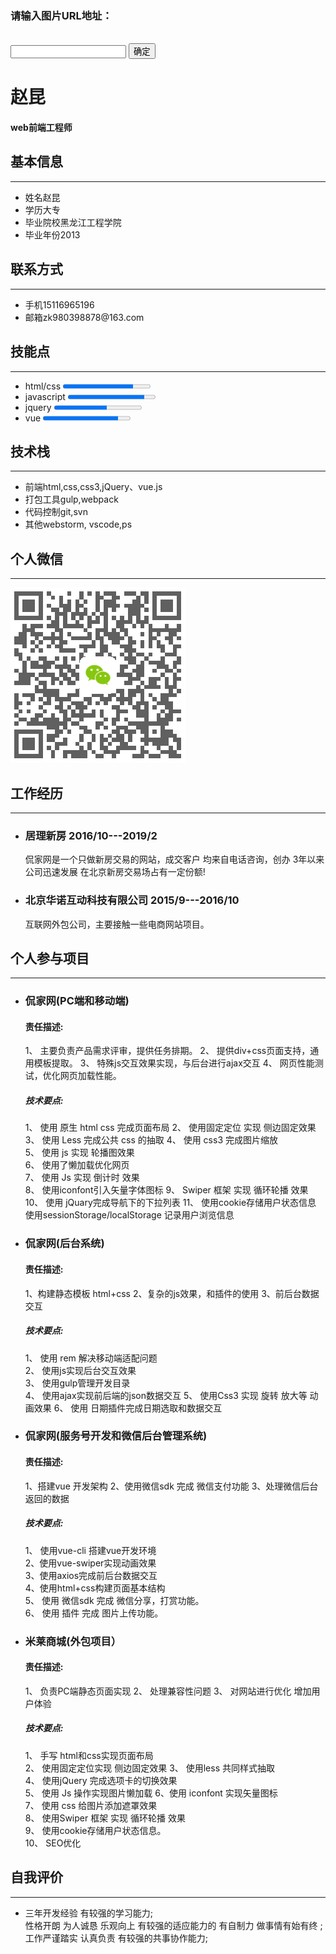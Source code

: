 
<html lang="en">
<head>
    <meta charset="UTF-8">
    <title>赵昆的简历</title>
    <link rel="stylesheet" href="static/css/style.css">
    <link rel="stylesheet" href="https://cdnjs.cloudflare.com/ajax/libs/remodal/1.1.0/remodal.css">
    <link rel="stylesheet" href="https://cdnjs.cloudflare.com/ajax/libs/remodal/1.1.0/remodal-default-theme.min.css">
    <style>
        .left-label{
            width: 95px
        }
        .label-value{
            width: auto;
        }
        .container{
            height: auto;
        }
    </style>
</head>

<body>
    <div class="container" id="cv">
        <div class="side">
            <div class="me">
                <div class="portrait"></div>
                <div class="remodal remodal-img" data-remodal-id="portrait-modal">
                    <h3>请输入图片URL地址：</h3>
                    <br/>
                    <input type="text" id="avatar-url">
                    <button data-remodal-action="confirm" class="remodal-confirm">确定</button>
                </div>
                <h1 id="username" >赵昆</h1>
                <h4 id="persona-tag" >web前端工程师</h4>
            </div>
            <div class="profile info-unit">
                <h2 class="info-header"><i class="iconfont icon-person"></i> <span class="info-title">基本信息</span></h2>
                <hr>
                <ul class="info-list">
                    <li>
                        <label class="left-label">姓名</label><span class="label-value">赵昆</span></li>
                    <li>
                        <label class="left-label">学历</label><span class="label-value">大专</span></li>
                    <li>
                        <label class="left-label">毕业院校</label><span class="label-value">黑龙江工程学院</span></li>
                    <li>
                        <label class="left-label">毕业年份</label><span class="label-value">2013</span></li>
                </ul>
            </div>
            <div class="contact info-unit">
                <h2 class="info-header"><i class="iconfont icon-call"></i> <span class="info-title">联系方式</span></h2>
                <hr>
                <ul class="info-list">
                    <li>
                        <label class="left-label">手机</label><span class="label-value">15116965196</span>
                    </li>
                    <li>
                        <label class="left-label">邮箱</label><span class="label-value">zk980398878@163.com</span>
                    </li>
                </ul>
            </div>
            <div class="skill info-unit">
                <h2 class="info-header"><i class="iconfont icon-star"></i> <span class="info-title">技能点</span></h2>
                <hr>
                <ul class="progress-list">
                    <li>
                        <label class="left-label">html/css</label>
                        <progress value="80" max="100"></progress>
                    </li>
                    <li>
                        <label class="left-label">javascript</label>
                        <progress value="70" max="80"></progress>
                    </li>
                    <li>
                        <label class="left-label">jquery</label>
                        <progress value="60" max="100"></progress>
                    </li>
                    <li>
                        <label class="left-label">vue</label>
                        <progress value="60" max="70"></progress>
                    </li>
                </ul>
            </div>
            <div class="stack info-unit">
                <h2 class="info-header"><i class="iconfont icon-build"></i> <span class="info-title">技术栈</span></h2>
                <hr>
                <ul class="stack-list">
                    <li>
                        <label class="left-label">前端</label><span class="label-value">html,css,css3,jQuery、vue.js</span
                            ></li>
                    </li>
                    <li>
                        <label class="left-label">打包工具</label><span class="label-value">gulp,webpack</span>
                    </li>
                    <li>
                        <label class="left-label">代码控制</label><span class="label-value">git,svn</span>
                    </li>
                    <li>
                        <label class="left-label">其他</label><span class="label-value">webstorm, vscode,ps</span>
                    </li>
                </ul>
            </div>
            <div class="code info-unit">
                <h2 class="info-header"><i class="iconfont icon-weixin"></i><span class="info-title">个人微信</span></h2>
                <hr>
                <div class="weixin">
                    <img src="static/image/weixin.png" alt="">
                </div>
            </div>
        </div>
        <div class="main">
            <div class="work info-unit right-list">
                <h2 class="info-header"><i class="iconfont icon-work"></i> <span class="info-title">工作经历</span></h2>
                <hr>
                <ul class="experience-list">
                    <li>
                        <h3>居理新房 2016/10---2019/2</h3>
                        <p>侃家网是一个只做新房交易的网站，成交客户 均来自电话咨询，创办 3年以来公司迅速发展 在北京新房交易场占有一定份额!
                        </p>
                    </li>
                    <li>
                        <h3>北京华诺互动科技有限公司 2015/9---2016/10</h3>
                        <p>互联网外包公司，主要接触一些电商网站项目。
                        </p>
                    </li>
                </ul class="experience-list">
            </div>
            <div class="project info-unit right-list">
                <h2 class="info-header"><i class="iconfont icon-project"></i> <span class="info-title">个人参与项目</span></h2>
                <hr>
                <ul class="experience-list">
                    <li>
                        <h3>侃家网(PC端和移动端)</h3>
                        <h4>责任描述:</h4>
                        <p>
                        1、 主要负责产品需求评审，提供任务排期。 2、 提供div+css页面支持，通用模板提取。 3、 特殊js交互效果实现，与后台进行ajax交互 4、 网页性能测试，优化网页加载性能。
                            <br/>
                        </p>
                        <h5>技术要点:</h5>
                        <p>
                            1、 使用 原生 html css 完成页面布局 2、 使用固定定位 实现 侧边固定效果 3、 使用 Less 完成公共 css 的抽取 4、 使用 css3 完成图片缩放 <br>
                            5、 使用 js 实现 轮播图效果<br>
                            6、 使用了懒加载优化网页<br>
                            7、 使用 Js 实现 倒计时 效果<br>
                            8、 使用iconfont引入矢量字体图标 9、 Swiper 框架 实现 循环轮播 效果<br>
                            10、 使用 jQuary完成导航下的下拉列表 11、 使用cookie存储用户状态信息<br>
                            使用sessionStorage/localStorage 记录用户浏览信息<br>
                        </p>
                    </li>
                    <li>
                        <h3>侃家网(后台系统)</h3>
                        <h4>责任描述:</h4>
                        <p>
                            1、构建静态模板 html+css 2、复杂的js效果，和插件的使用 3、前后台数据交互
                            <br />
                        </p>
                        <h5>技术要点:</h5>
                        <p>
                            1、 使用 rem 解决移动端适配问题 <br>
                            2、 使用js实现后台交互效果<br>
                            3、 使用gulp管理开发目录<br>
                            4、 使用ajax实现前后端的json数据交互 5、 使用Css3 实现 旋转 放大等 动画效果 6、 使用 日期插件完成日期选取和数据交互<br>
                        </p>
                    </li>
                    <li>
                        <h3>侃家网(服务号开发和微信后台管理系统)</h3>
                        <h4>责任描述:</h4>
                        <p>
                            1、搭建vue 开发架构 2、使用微信sdk 完成 微信支付功能 3、处理微信后台返回的数据
                            <br />
                        </p>
                        <h5>技术要点:</h5>
                        <p>
                            1、 使用vue-cli 搭建vue开发环境<br> 2、使用vue-swiper实现动画效果<br>
                             3、使用axios完成前后台数据交互<br> 4、使用html+css构建页面基本结构<br>
                            5、 使用 微信sdk 完成 微信分享，打赏功能。<br> 6、 使用 插件 完成 图片上传功能。
                        </p>
                    </li>
                    <li>
                        <h3>米莱商城(外包项目）</h3>
                        <h4>责任描述:</h4>
                        <p>
                            1、 负责PC端静态页面实现
                            2、 处理兼容性问题
                            3、 对网站进行优化 增加用户体验
                            <br />
                        </p>
                        <h5>技术要点:</h5>
                        <p>
                        1、 手写 html和css实现页面布局<br>
                        2、 使用固定定位实现 侧边固定效果 3、 使用less 共同样式抽取<br>
                        4、 使用jQuery 完成选项卡的切换效果 <br>5、 使用 Js 操作实现图片懒加载 6、使用 iconfont 实现矢量图标<br>
                        7、 使用 css 给图片添加遮罩效果<br>
                        8、 使用Swiper 框架 实现 循环轮播 效果<br> 9、 使用cookie存储用户状态信息。<br>
                        10、 SEO优化
                        </p>
                    </li>
                </ul>
            </div>
            <div class="aboutme info-unit right-paragraph">
                <h2 class="info-header"><i class="iconfont icon-project"></i> <span class="info-title">自我评价</span></h2>
                <hr>
                <ul class="experience-list">
                    <li>
                        <p>
                            三年开发经验 有较强的学习能力; <br>
                            性格开朗 为人诚恳 乐观向上 有较强的适应能力的 有自制力 做事情有始有终 ;<br>
                            工作严谨踏实 认真负责 有较强的共事协作能力;<br>
                        </p>
                    </li>
                </ul>
            </div>
        </div>
</body>
</html>
